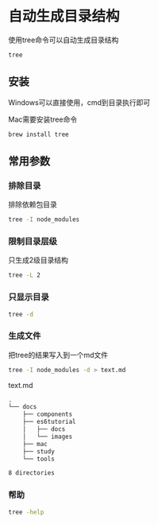 # 自动生成目录结构

使用tree命令可以自动生成目录结构

```bash
tree
```

## 安装

Windows可以直接使用，cmd到目录执行即可

Mac需要安装tree命令

```bash
brew install tree
```

## 常用参数

### 排除目录

排除依赖包目录

```bash
tree -I node_modules
```

### 限制目录层级

只生成2级目录结构

```bash
tree -L 2
```

### 只显示目录

```bash
tree -d
```

### 生成文件

把tree的结果写入到一个md文件

```bash
tree -I node_modules -d > text.md
```

text.md

```markdown
.
└── docs
    ├── components
    ├── es6tutorial
    │   ├── docs
    │   └── images
    ├── mac
    ├── study
    └── tools

8 directories
```


### 帮助

```bash
tree -help
```